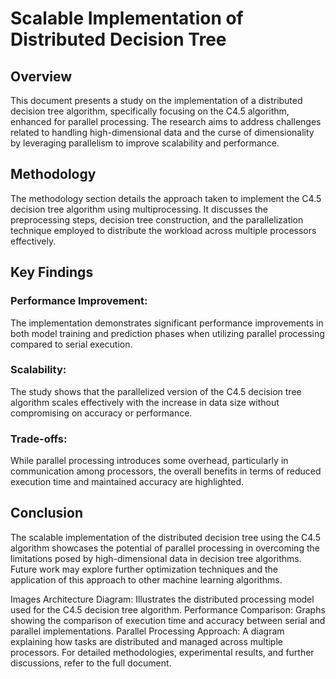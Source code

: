 # Scalable Implementation of Distributed Decision Tree

## Overview
This document presents a study on the implementation of a distributed decision tree algorithm, specifically focusing on the C4.5 algorithm, enhanced for parallel processing. The research aims to address challenges related to handling high-dimensional data and the curse of dimensionality by leveraging parallelism to improve scalability and performance.

## Methodology
The methodology section details the approach taken to implement the C4.5 decision tree algorithm using multiprocessing. It discusses the preprocessing steps, decision tree construction, and the parallelization technique employed to distribute the workload across multiple processors effectively.

## Key Findings
### Performance Improvement: 
The implementation demonstrates significant performance improvements in both model training and prediction phases when utilizing parallel processing compared to serial execution.
### Scalability: 
The study shows that the parallelized version of the C4.5 decision tree algorithm scales effectively with the increase in data size without compromising on accuracy or performance.
### Trade-offs: 
While parallel processing introduces some overhead, particularly in communication among processors, the overall benefits in terms of reduced execution time and maintained accuracy are highlighted.
## Conclusion
The scalable implementation of the distributed decision tree using the C4.5 algorithm showcases the potential of parallel processing in overcoming the limitations posed by high-dimensional data in decision tree algorithms. Future work may explore further optimization techniques and the application of this approach to other machine learning algorithms.

Images
Architecture Diagram: Illustrates the distributed processing model used for the C4.5 decision tree algorithm.
Performance Comparison: Graphs showing the comparison of execution time and accuracy between serial and parallel implementations.
Parallel Processing Approach: A diagram explaining how tasks are distributed and managed across multiple processors.
For detailed methodologies, experimental results, and further discussions, refer to the full document.
